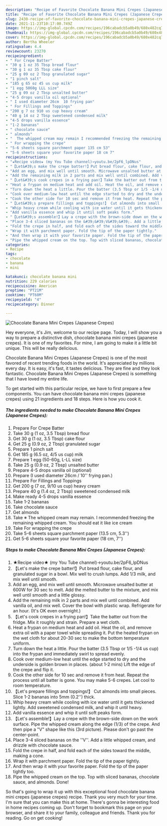 ```yaml
---
description: "Recipe of Favorite Chocolate Banana Mini Crepes (Japanese Crepes)"
title: "Recipe of Favorite Chocolate Banana Mini Crepes (Japanese Crepes)"
slug: 2430-recipe-of-favorite-chocolate-banana-mini-crepes-japanese-crepes
date: 2021-11-23T10:17:00.749Z
image: https://img-global.cpcdn.com/recipes/196cabadcb5a0b49/680x482cq70/chocolate-banana-mini-crepes-japanese-crepes-recipe-main-photo.jpg
thumbnail: https://img-global.cpcdn.com/recipes/196cabadcb5a0b49/680x482cq70/chocolate-banana-mini-crepes-japanese-crepes-recipe-main-photo.jpg
cover: https://img-global.cpcdn.com/recipes/196cabadcb5a0b49/680x482cq70/chocolate-banana-mini-crepes-japanese-crepes-recipe-main-photo.jpg
author: Bertha Wheeler
ratingvalue: 4.4
reviewcount: 23270
recipeingredient:
- " For Crepe Batter"
- "30 g 1 oz 35 Tbsp bread flour"
- "30 g 1 oz 35 Tbsp cake flour"
- "25 g 09 oz 2 Tbsp granulated sugar"
- "1 pinch salt"
- "185 g 65 oz 45 us cup milk"
- "1 egg 5060g LLL size"
- "25 g 09 oz 2 Tbsp unsalted butter"
- "4-5 drops vanilla oil optional"
- " I used diameter 26cm  10 frying pan"
- " For Fillings and Toppings"
- "200 g 7 oz 910 us cup heavy cream"
- "40 g 14 oz 2 Tbsp sweetened condensed milk"
- "4-5 drops vanilla essence"
- "1-2 bananas"
- " chocolate sauce"
- " almonds"
- "  The whipped cream may remain I recommended freezing the remaining whipped cream You should eat it like ice cream"
- " For wrapping the crepe"
- "5-6 sheets square parchment paper 135 cm 53"
- "5-6 sheets square your favorite paper 18 cm 7"
recipeinstructions:
- "★Recipe video★ (my You Tube channel)→youtu.be/2pF6_lpDNus"
- "【Let&#39;s make the crepe batter!】Put bread flour, cake flour, and granulated sugar in a bowl. Mix well to crush lumps. Add 1/3 milk, and mix well until smooth."
- "Add an egg, and mix well until smooth. Microwave unsalted butter at 600W for 30 sec to melt. Add the melted butter to the mixture, and mix well until smooth and a little glossy."
- "Add the remaining milk in 2 parts and mix well until combined. Add vanilla oil, and mix well. Cover the bowl with plastic wrap. Refrigerate for an hour. (It&#39;s OK even overnight.)"
- "【Let&#39;s cook crepes in a frying pan!】Take the batter out from the fridge. Mix it roughly and strain. Prepare a wet cloth."
- "Heat a frypan on medium heat and add oil. Heat the oil, and remove extra oil with a paper towel while spreading it. Put the heated frypan on the wet cloth for about 20-30 sec to make the bottom temperature uniform."
- "Turn down the heat a little. Pour the batter (3.5 Tbsp or 1/5 -1/4 us cup) into the frypan and immediately swirl to spread evenly."
- "Cook over medium-low heat until the edge started to dry and the underside is golden brown in places. (about 1-2 mins) Lift the edge of the crepe and flip it."
- "Cook the other side for 10 sec and remove it from heat. Repeat the process until all batter is gone. You may make 5-6 crepes. Let cool to room temperature."
- "【Let&#39;s prepare fillings and toppings!】 Cut almonds into small pieces. Slice 1-2 bananas into 5mm (0.2&#39;&#39;) thick."
- "Whip heavy cream while cooling with ice water until it gets thickened lightly. Add sweetened condensed milk, and whip it until heavy."
- "Add vanilla essence and whip it until soft peaks form."
- "【Let&#39;s assemble!】Lay a crepe with the brown-side down on the work surface. Pipe the whipped cream along the edge (1/3) of the crepe. And then pipe a &#34;V&#34; shape like this (3rd picture). Please don&#39;t go past the center-point."
- "Place 3-4 sliced bananas on the &#39;&#39;V&#39;&#39;. Add a little whipped cream, and drizzle with chocolate sauce."
- "Fold the crepe in half, and fold each of the sides toward the middle, making a cone."
- "Wrap it with parchment paper. Fold the tip of the paper tightly."
- "And then wrap it with your favorite paper. Fold the tip of the paper tightly too."
- "Pipe the whipped cream on the top. Top with sliced bananas, chocolate sauce, and almonds. Done!"
categories:
- Recipe
tags:
- chocolate
- banana
- mini

katakunci: chocolate banana mini 
nutrition: 229 calories
recipecuisine: American
preptime: "PT21M"
cooktime: "PT60M"
recipeyield: "4"
recipecategory: Dinner

---
```



![Chocolate Banana Mini Crepes (Japanese Crepes)](https://img-global.cpcdn.com/recipes/196cabadcb5a0b49/680x482cq70/chocolate-banana-mini-crepes-japanese-crepes-recipe-main-photo.jpg)

Hey everyone, it's Jim, welcome to our recipe page. Today, I will show you a way to prepare a distinctive dish, chocolate banana mini crepes (japanese crepes). It is one of my favorites. For mine, I am going to make it a little bit unique. This will be really delicious.



Chocolate Banana Mini Crepes (Japanese Crepes) is one of the most favored of recent trending foods in the world. It's appreciated by millions every day. It is easy, it's fast, it tastes delicious. They are fine and they look fantastic. Chocolate Banana Mini Crepes (Japanese Crepes) is something that I have loved my entire life.


To get started with this particular recipe, we have to first prepare a few components. You can have chocolate banana mini crepes (japanese crepes) using 21 ingredients and 18 steps. Here is how you cook it.

<!--inarticleads1-->

##### The ingredients needed to make Chocolate Banana Mini Crepes (Japanese Crepes):

1. Prepare  For Crepe Batter
1. Take 30 g (1 oz, 3.5 Tbsp) bread flour
1. Get 30 g (1 oz, 3.5 Tbsp) cake flour
1. Get 25 g (0.9 oz, 2 Tbsp) granulated sugar
1. Prepare 1 pinch salt
1. Get 185 g (6.5 oz, 4/5 us cup) milk
1. Prepare 1 egg (50-60g, L-LL size)
1. Take 25 g (0.9 oz, 2 Tbsp) unsalted butter
1. Prepare 4-5 drops vanilla oil (optional)
1. Prepare  (I used diameter 26cm / 10&#39;&#39; frying pan.)
1. Prepare  For Fillings and Toppings
1. Get 200 g (7 oz, 9/10 us cup) heavy cream
1. Prepare 40 g (1.4 oz, 2 Tbsp) sweetened condensed milk
1. Make ready 4-5 drops vanilla essence
1. Take 1-2 bananas
1. Take  chocolate sauce
1. Get  almonds
1. Take  ※ The whipped cream may remain. I recommended freezing the remaining whipped cream. You should eat it like ice cream
1. Take  For wrapping the crepe
1. Take 5-6 sheets square parchment paper (13.5 cm, 5.3&#39;&#39;)
1. Get 5-6 sheets square your favorite paper (18 cm, 7&#39;&#39;)




<!--inarticleads2-->

##### Steps to make Chocolate Banana Mini Crepes (Japanese Crepes):

1. ★Recipe video★ (my You Tube channel)→youtu.be/2pF6_lpDNus
1. 【Let&#39;s make the crepe batter!】Put bread flour, cake flour, and granulated sugar in a bowl. Mix well to crush lumps. Add 1/3 milk, and mix well until smooth.
1. Add an egg, and mix well until smooth. Microwave unsalted butter at 600W for 30 sec to melt. Add the melted butter to the mixture, and mix well until smooth and a little glossy.
1. Add the remaining milk in 2 parts and mix well until combined. Add vanilla oil, and mix well. Cover the bowl with plastic wrap. Refrigerate for an hour. (It&#39;s OK even overnight.)
1. 【Let&#39;s cook crepes in a frying pan!】Take the batter out from the fridge. Mix it roughly and strain. Prepare a wet cloth.
1. Heat a frypan on medium heat and add oil. Heat the oil, and remove extra oil with a paper towel while spreading it. Put the heated frypan on the wet cloth for about 20-30 sec to make the bottom temperature uniform.
1. Turn down the heat a little. Pour the batter (3.5 Tbsp or 1/5 -1/4 us cup) into the frypan and immediately swirl to spread evenly.
1. Cook over medium-low heat until the edge started to dry and the underside is golden brown in places. (about 1-2 mins) Lift the edge of the crepe and flip it.
1. Cook the other side for 10 sec and remove it from heat. Repeat the process until all batter is gone. You may make 5-6 crepes. Let cool to room temperature.
1. 【Let&#39;s prepare fillings and toppings!】 Cut almonds into small pieces. Slice 1-2 bananas into 5mm (0.2&#39;&#39;) thick.
1. Whip heavy cream while cooling with ice water until it gets thickened lightly. Add sweetened condensed milk, and whip it until heavy.
1. Add vanilla essence and whip it until soft peaks form.
1. 【Let&#39;s assemble!】Lay a crepe with the brown-side down on the work surface. Pipe the whipped cream along the edge (1/3) of the crepe. And then pipe a &#34;V&#34; shape like this (3rd picture). Please don&#39;t go past the center-point.
1. Place 3-4 sliced bananas on the &#39;&#39;V&#39;&#39;. Add a little whipped cream, and drizzle with chocolate sauce.
1. Fold the crepe in half, and fold each of the sides toward the middle, making a cone.
1. Wrap it with parchment paper. Fold the tip of the paper tightly.
1. And then wrap it with your favorite paper. Fold the tip of the paper tightly too.
1. Pipe the whipped cream on the top. Top with sliced bananas, chocolate sauce, and almonds. Done!




So that's going to wrap it up with this exceptional food chocolate banana mini crepes (japanese crepes) recipe. Thank you very much for your time. I'm sure that you can make this at home. There's gonna be interesting food in home recipes coming up. Don't forget to bookmark this page on your browser, and share it to your family, colleague and friends. Thank you for reading. Go on get cooking!
